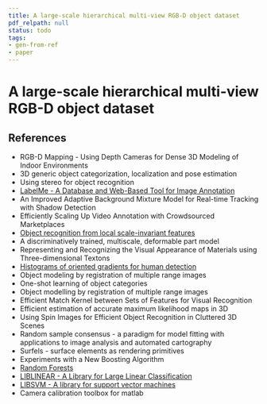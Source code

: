 ```yaml
---
title: A large-scale hierarchical multi-view RGB-D object dataset
pdf_relpath: null
status: todo
tags:
- gen-from-ref
- paper
---
```


# A large-scale hierarchical multi-view RGB-D object dataset

## References

- RGB-D Mapping - Using Depth Cameras for Dense 3D Modeling of Indoor Environments
- 3D generic object categorization, localization and pose estimation
- Using stereo for object recognition
- [LabelMe - A Database and Web-Based Tool for Image Annotation](./labelme-a-database-and-web-based-tool-for-image-annotation.md)
- An Improved Adaptive Background Mixture Model for Real-time Tracking with Shadow Detection
- Efficiently Scaling Up Video Annotation with Crowdsourced Marketplaces
- [Object recognition from local scale-invariant features](./object-recognition-from-local-scale-invariant-features.md)
- A discriminatively trained, multiscale, deformable part model
- Representing and Recognizing the Visual Appearance of Materials using Three-dimensional Textons
- [Histograms of oriented gradients for human detection](./histograms-of-oriented-gradients-for-human-detection.md)
- Object modeling by registration of multiple range images
- One-shot learning of object categories
- Object modelling by registration of multiple range images
- Efficient Match Kernel between Sets of Features for Visual Recognition
- Efficient estimation of accurate maximum likelihood maps in 3D
- Using Spin Images for Efficient Object Recognition in Cluttered 3D Scenes
- Random sample consensus - a paradigm for model fitting with applications to image analysis and automated cartography
- Surfels - surface elements as rendering primitives
- Experiments with a New Boosting Algorithm
- [Random Forests](./random-forests.md)
- [LIBLINEAR - A Library for Large Linear Classification](./liblinear-a-library-for-large-linear-classification.md)
- [LIBSVM - A library for support vector machines](./libsvm-a-library-for-support-vector-machines.md)
- Camera calibration toolbox for matlab
